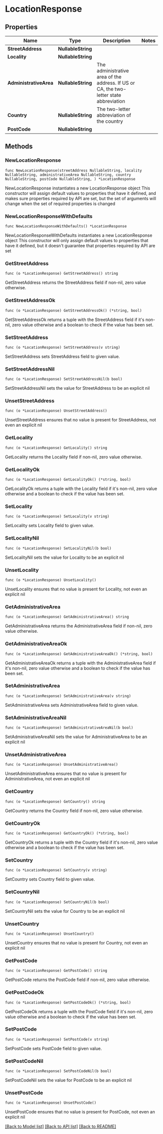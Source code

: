# LocationResponse

## Properties

Name | Type | Description | Notes
------------ | ------------- | ------------- | -------------
**StreetAddress** | **NullableString** |  | 
**Locality** | **NullableString** |  | 
**AdministrativeArea** | **NullableString** | The administrative area of the address. If US or CA, the two-letter state abbreviation  | 
**Country** | **NullableString** | The two-letter abbreviation of the country  | 
**PostCode** | **NullableString** |  | 

## Methods

### NewLocationResponse

`func NewLocationResponse(streetAddress NullableString, locality NullableString, administrativeArea NullableString, country NullableString, postCode NullableString, ) *LocationResponse`

NewLocationResponse instantiates a new LocationResponse object
This constructor will assign default values to properties that have it defined,
and makes sure properties required by API are set, but the set of arguments
will change when the set of required properties is changed

### NewLocationResponseWithDefaults

`func NewLocationResponseWithDefaults() *LocationResponse`

NewLocationResponseWithDefaults instantiates a new LocationResponse object
This constructor will only assign default values to properties that have it defined,
but it doesn't guarantee that properties required by API are set

### GetStreetAddress

`func (o *LocationResponse) GetStreetAddress() string`

GetStreetAddress returns the StreetAddress field if non-nil, zero value otherwise.

### GetStreetAddressOk

`func (o *LocationResponse) GetStreetAddressOk() (*string, bool)`

GetStreetAddressOk returns a tuple with the StreetAddress field if it's non-nil, zero value otherwise
and a boolean to check if the value has been set.

### SetStreetAddress

`func (o *LocationResponse) SetStreetAddress(v string)`

SetStreetAddress sets StreetAddress field to given value.


### SetStreetAddressNil

`func (o *LocationResponse) SetStreetAddressNil(b bool)`

 SetStreetAddressNil sets the value for StreetAddress to be an explicit nil

### UnsetStreetAddress
`func (o *LocationResponse) UnsetStreetAddress()`

UnsetStreetAddress ensures that no value is present for StreetAddress, not even an explicit nil
### GetLocality

`func (o *LocationResponse) GetLocality() string`

GetLocality returns the Locality field if non-nil, zero value otherwise.

### GetLocalityOk

`func (o *LocationResponse) GetLocalityOk() (*string, bool)`

GetLocalityOk returns a tuple with the Locality field if it's non-nil, zero value otherwise
and a boolean to check if the value has been set.

### SetLocality

`func (o *LocationResponse) SetLocality(v string)`

SetLocality sets Locality field to given value.


### SetLocalityNil

`func (o *LocationResponse) SetLocalityNil(b bool)`

 SetLocalityNil sets the value for Locality to be an explicit nil

### UnsetLocality
`func (o *LocationResponse) UnsetLocality()`

UnsetLocality ensures that no value is present for Locality, not even an explicit nil
### GetAdministrativeArea

`func (o *LocationResponse) GetAdministrativeArea() string`

GetAdministrativeArea returns the AdministrativeArea field if non-nil, zero value otherwise.

### GetAdministrativeAreaOk

`func (o *LocationResponse) GetAdministrativeAreaOk() (*string, bool)`

GetAdministrativeAreaOk returns a tuple with the AdministrativeArea field if it's non-nil, zero value otherwise
and a boolean to check if the value has been set.

### SetAdministrativeArea

`func (o *LocationResponse) SetAdministrativeArea(v string)`

SetAdministrativeArea sets AdministrativeArea field to given value.


### SetAdministrativeAreaNil

`func (o *LocationResponse) SetAdministrativeAreaNil(b bool)`

 SetAdministrativeAreaNil sets the value for AdministrativeArea to be an explicit nil

### UnsetAdministrativeArea
`func (o *LocationResponse) UnsetAdministrativeArea()`

UnsetAdministrativeArea ensures that no value is present for AdministrativeArea, not even an explicit nil
### GetCountry

`func (o *LocationResponse) GetCountry() string`

GetCountry returns the Country field if non-nil, zero value otherwise.

### GetCountryOk

`func (o *LocationResponse) GetCountryOk() (*string, bool)`

GetCountryOk returns a tuple with the Country field if it's non-nil, zero value otherwise
and a boolean to check if the value has been set.

### SetCountry

`func (o *LocationResponse) SetCountry(v string)`

SetCountry sets Country field to given value.


### SetCountryNil

`func (o *LocationResponse) SetCountryNil(b bool)`

 SetCountryNil sets the value for Country to be an explicit nil

### UnsetCountry
`func (o *LocationResponse) UnsetCountry()`

UnsetCountry ensures that no value is present for Country, not even an explicit nil
### GetPostCode

`func (o *LocationResponse) GetPostCode() string`

GetPostCode returns the PostCode field if non-nil, zero value otherwise.

### GetPostCodeOk

`func (o *LocationResponse) GetPostCodeOk() (*string, bool)`

GetPostCodeOk returns a tuple with the PostCode field if it's non-nil, zero value otherwise
and a boolean to check if the value has been set.

### SetPostCode

`func (o *LocationResponse) SetPostCode(v string)`

SetPostCode sets PostCode field to given value.


### SetPostCodeNil

`func (o *LocationResponse) SetPostCodeNil(b bool)`

 SetPostCodeNil sets the value for PostCode to be an explicit nil

### UnsetPostCode
`func (o *LocationResponse) UnsetPostCode()`

UnsetPostCode ensures that no value is present for PostCode, not even an explicit nil

[[Back to Model list]](../README.md#documentation-for-models) [[Back to API list]](../README.md#documentation-for-api-endpoints) [[Back to README]](../README.md)


